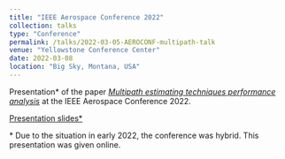 ```yaml
---
title: "IEEE Aerospace Conference 2022"
collection: talks
type: "Conference"
permalink: /talks/2022-03-05-AEROCONF-multipath-talk
venue: "Yellowstone Conference Center"
date: 2022-03-08
location: "Big Sky, Montana, USA"
---
```


Presentation\* of the paper [*Multipath estimating techniques performance analysis*](/publication/2022-03-05-AEROCONF-multipath) at the IEEE Aerospace Conference 2022.

[Presentation slides\*](http://clubeigt.github.io/files/2022_AEROCONF_multipath_presentation.pdf)

\* Due to the situation in early 2022, the conference was hybrid. This presentation was given online.
